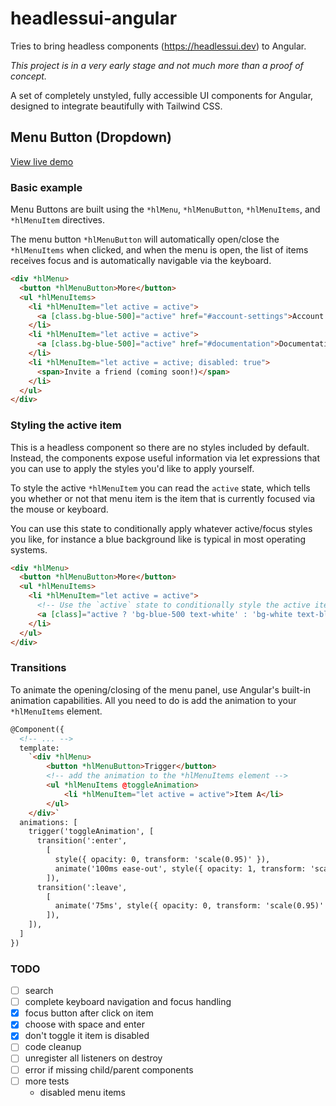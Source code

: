 # headlessui-angular

Tries to bring headless components (https://headlessui.dev) to Angular.

_This project is in a very early stage and not much more than a proof of concept._

A set of completely unstyled, fully accessible UI components for Angular, designed to integrate beautifully with Tailwind CSS.


## Menu Button (Dropdown)

[View live demo](https://ibirrer.github.io/headlessui-angular/)

### Basic example

Menu Buttons are built using the `*hlMenu`, `*hlMenuButton`, `*hlMenuItems`, and `*hlMenuItem` directives.

The menu button `*hlMenuButton` will automatically open/close the `*hlMenuItems` when clicked, and when the menu is open, the list of items receives focus and is automatically navigable via the keyboard.


```html
<div *hlMenu>
  <button *hlMenuButton>More</button>
  <ul *hlMenuItems>
    <li *hlMenuItem="let active = active">
      <a [class.bg-blue-500]="active" href="#account-settings">Account settings</a>
    </li>
    <li *hlMenuItem="let active = active">
      <a [class.bg-blue-500]="active" href="#documentation">Documentation</a>
    </li>
    <li *hlMenuItem="let active = active; disabled: true">
      <span>Invite a friend (coming soon!)</span>
    </li>
  </ul>
</div>
```

### Styling the active item

This is a headless component so there are no styles included by default. Instead, the components expose useful information via let expressions that you can use to apply the styles you'd like to apply yourself.

To style the active `*hlMenuItem` you can read the `active` state, which tells you whether or not that menu item is the item that is currently focused via the mouse or keyboard.

You can use this state to conditionally apply whatever active/focus styles you like, for instance a blue background like is typical in most operating systems.

```html
<div *hlMenu>
  <button *hlMenuButton>More</button>
  <ul *hlMenuItems>
    <li *hlMenuItem="let active = active">
      <!-- Use the `active` state to conditionally style the active item. -->
      <a [class]="active ? 'bg-blue-500 text-white' : 'bg-white text-black'" href="#settings">Settings</a>
    </li>
  </ul>
</div>
```

### Transitions

To animate the opening/closing of the menu panel, use Angular's built-in animation capabilities. All you need to do is add the animation to your `*hlMenuItems` element.

```html
@Component({
  <!-- ... -->
  template:
    `<div *hlMenu>
        <button *hlMenuButton>Trigger</button>
        <!-- add the animation to the *hlMenuItems element -->
        <ul *hlMenuItems @toggleAnimation>
            <li *hlMenuItem="let active = active">Item A</li>
        </ul>
    </div>`
  animations: [
    trigger('toggleAnimation', [
      transition(':enter',
        [
          style({ opacity: 0, transform: 'scale(0.95)' }),
          animate('100ms ease-out', style({ opacity: 1, transform: 'scale(1)' })),
        ]),
      transition(':leave',
        [
          animate('75ms', style({ opacity: 0, transform: 'scale(0.95)' })),
        ]),
    ]),
  ]
})
```

### TODO
- [ ] search
- [ ] complete keyboard navigation and focus handling
- [x] focus button after click on item
- [x] choose with space and enter
- [x] don't toggle it item is disabled
- [ ] code cleanup
- [ ] unregister all listeners on destroy 
- [ ] error if missing child/parent components
- [ ] more tests
  - disabled menu items